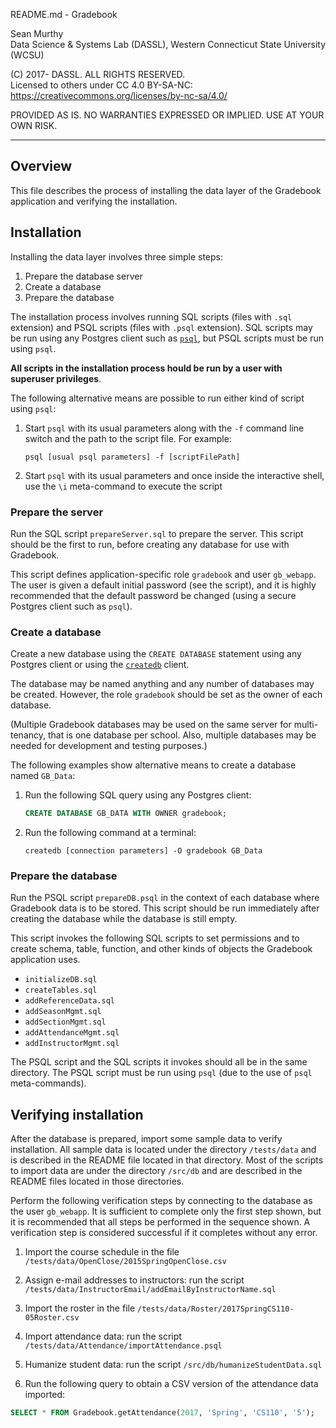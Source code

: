 README.md - Gradebook

Sean Murthy   
Data Science & Systems Lab (DASSL), Western Connecticut State University (WCSU)

(C) 2017- DASSL. ALL RIGHTS RESERVED.   
Licensed to others under CC 4.0 BY-SA-NC:   
https://creativecommons.org/licenses/by-nc-sa/4.0/

PROVIDED AS IS. NO WARRANTIES EXPRESSED OR IMPLIED. USE AT YOUR OWN RISK.

---

## Overview

This file describes the process of installing the data layer of the Gradebook
application and verifying the installation.

## Installation

Installing the data layer involves three simple steps:
1. Prepare the database server
2. Create a database
3. Prepare the database

The installation process involves running SQL scripts (files with `.sql`
extension) and PSQL scripts (files with `.psql` extension). SQL scripts may be
run using any Postgres client such as [`psql`](https://www.postgresql.org/docs/9.6/static/app-psql.html),
but PSQL scripts must be run using `psql`.

__All scripts in the installation process hould be run by a user with superuser
privileges__.

The following alternative means are possible to run either kind of script using
`psql`:

1. Start `psql` with its usual parameters along with the `-f` command line switch
and the path to the script file. For example:

      `psql [usual psql parameters] -f [scriptFilePath]`

2. Start `psql` with its usual parameters and once inside the interactive shell,
use the `\i` meta-command to execute the script

### Prepare the server

Run the SQL script `prepareServer.sql` to prepare the server. This script should
be the first to run, before creating any database for use with Gradebook.

This script defines application-specific role `gradebook` and user `gb_webapp`.
The user is given a default initial password (see the script), and it is highly
recommended that the default password be changed (using a secure Postgres client
such as `psql`).


### Create a database

Create a new database using the `CREATE DATABASE` statement using any Postgres
client or using the [`createdb`](https://www.postgresql.org/docs/9.6/static/app-createdb.html)
client.

The database may be named anything and any number of databases may be created.
However, the role `gradebook` should be set as the owner of each database.

(Multiple Gradebook databases may be used on the same server for multi-tenancy,
that is one database per school. Also, multiple databases may be needed for
development and testing purposes.)

The following examples show alternative means to create a database named
`GB_Data`:

1. Run the following SQL query using any Postgres client:

      ```sql
      CREATE DATABASE GB_DATA WITH OWNER gradebook;
      ```

2. Run the following command at a terminal:

      `createdb [connection parameters] -O gradebook GB_Data`


### Prepare the database

Run the PSQL script `prepareDB.psql` in the context of each database where
Gradebook data is to be stored. This script should be run immediately after
creating the database while the database is still empty.

This script invokes the following SQL scripts to set permissions and to create
schema, table, function, and other kinds of objects the Gradebook application
uses.

- `initializeDB.sql`
- `createTables.sql`
- `addReferenceData.sql`
- `addSeasonMgmt.sql`
- `addSectionMgmt.sql`
- `addAttendanceMgmt.sql`
- `addInstructorMgmt.sql`

The PSQL script and the SQL scripts it invokes should all be in the same
directory. The PSQL script must be run using `psql` (due to the use of `psql`
meta-commands).

## Verifying installation

After the database is prepared, import some sample data to verify installation.
All sample data is located under the directory `/tests/data` and is described
in the README file located in that directory. Most of the scripts to import
data are under the directory `/src/db` and are described in the README files
located in those directories.

Perform the following verification steps by connecting to the database as
the user `gb_webapp`. It is sufficient to complete only the first step shown,
but it is recommended that all steps be performed in the sequence shown. A
verification step is considered successful if it completes without any error.

1. Import the course schedule in the file `/tests/data/OpenClose/2015SpringOpenClose.csv`

2. Assign e-mail addresses to instructors: run the script `/tests/data/InstructorEmail/addEmailByInstructorName.sql`

3. Import the roster in the file `/tests/data/Roster/2017SpringCS110-05Roster.csv`

4. Import attendance data: run the script `/tests/data/Attendance/importAttendance.psql`

5. Humanize student data: run the script `/src/db/humanizeStudentData.sql`

6. Run the following query to obtain a CSV version of the attendance data
imported:

```sql
SELECT * FROM Gradebook.getAttendance(2017, 'Spring', 'CS110', '5');
```
